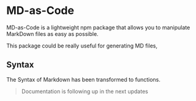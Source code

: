 # MD-as-Code

MD-as-Code is a lightweight npm package that allows you to manipulate MarkDown files as easy as possible.

This package could be really useful for generating MD files, 


## Syntax

The Syntax of Markdown has been transformed to functions. 

> Documentation is following up in the next updates
